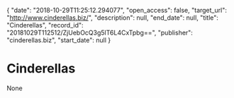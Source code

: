{
  "date": "2018-10-29T11:25:12.294077", 
  "open_access": false, 
  "target_url": "http://www.cinderellas.biz/", 
  "description": null, 
  "end_date": null, 
  "title": "Cinderellas", 
  "record_id": "20181029T112512/ZjUebOcQ3g5lT6L4CxTpbg==", 
  "publisher": "cinderellas.biz", 
  "start_date": null
}

# Cinderellas

None